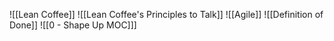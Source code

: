 ![[Lean Coffee]]
![[Lean Coffee's Principles to Talk]]
![[Agile]]
![[Definition of Done]]
![[0 - Shape Up MOC]]]
